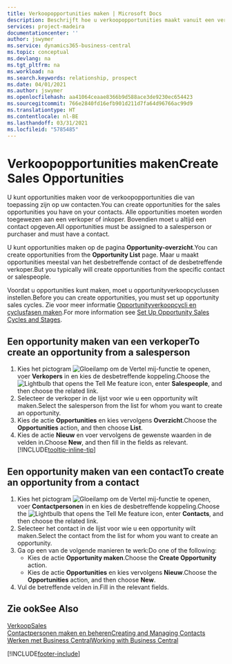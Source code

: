 ```yaml
---
title: Verkoopopportunities maken | Microsoft Docs
description: Beschrijft hoe u verkoopopportunities maakt vanuit een verkoper of contact in Business Central.
services: project-madeira
documentationcenter: ''
author: jswymer
ms.service: dynamics365-business-central
ms.topic: conceptual
ms.devlang: na
ms.tgt_pltfrm: na
ms.workload: na
ms.search.keywords: relationship, prospect
ms.date: 04/01/2021
ms.author: jswymer
ms.openlocfilehash: aa41064ceaae8366b9d588ace3de9230ec654423
ms.sourcegitcommit: 766e2840fd16efb901d211d7fa64d96766ac99d9
ms.translationtype: HT
ms.contentlocale: nl-BE
ms.lasthandoff: 03/31/2021
ms.locfileid: "5785485"
---
```

# <a name="create-sales-opportunities"></a><span data-ttu-id="49e8e-103">Verkoopopportunities maken</span><span class="sxs-lookup"><span data-stu-id="49e8e-103">Create Sales Opportunities</span></span>
<span data-ttu-id="49e8e-104">U kunt opportunities maken voor de verkoopopportunities die van toepassing zijn op uw contacten.</span><span class="sxs-lookup"><span data-stu-id="49e8e-104">You can create opportunities for the sales opportunities you have on your contacts.</span></span> <span data-ttu-id="49e8e-105">Alle opportunities moeten worden toegewezen aan een verkoper of inkoper. Bovendien moet u altijd een contact opgeven.</span><span class="sxs-lookup"><span data-stu-id="49e8e-105">All opportunities must be assigned to a salesperson or purchaser and must have a contact.</span></span>

<span data-ttu-id="49e8e-106">U kunt opportunities maken op de pagina **Opportunity-overzicht**.</span><span class="sxs-lookup"><span data-stu-id="49e8e-106">You can create opportunities from the **Opportunity List** page.</span></span> <span data-ttu-id="49e8e-107">Maar u maakt opportunities meestal van het desbetreffende contact of de desbetreffende verkoper.</span><span class="sxs-lookup"><span data-stu-id="49e8e-107">But you typically will create opportunities from the specific contact or salespeople.</span></span>

<span data-ttu-id="49e8e-108">Voordat u opportunities kunt maken, moet u opportunityverkoopcyclussen instellen.</span><span class="sxs-lookup"><span data-stu-id="49e8e-108">Before you can create opportunities, you must set up opportunity sales cycles.</span></span> <span data-ttu-id="49e8e-109">Zie voor meer informatie [Opportunityverkoopcycli en cyclusfasen maken](marketing-how-setup-opportunity-sales-cycles-stages.md).</span><span class="sxs-lookup"><span data-stu-id="49e8e-109">For more information see [Set Up Opportunity Sales Cycles and Stages](marketing-how-setup-opportunity-sales-cycles-stages.md).</span></span>

## <a name="to-create-an-opportunity-from-a-salesperson"></a><span data-ttu-id="49e8e-110">Een opportunity maken van een verkoper</span><span class="sxs-lookup"><span data-stu-id="49e8e-110">To create an opportunity from a salesperson</span></span>
1. <span data-ttu-id="49e8e-111">Kies het pictogram ![Gloeilamp om de Vertel mij-functie te openen](media/ui-search/search_small.png "Vertel me wat u wilt doen"), voer **Verkopers** in en kies de desbetreffende koppeling.</span><span class="sxs-lookup"><span data-stu-id="49e8e-111">Choose the ![Lightbulb that opens the Tell Me feature](media/ui-search/search_small.png "Tell me what you want to do") icon, enter **Salespeople**, and then choose the related link.</span></span>
2. <span data-ttu-id="49e8e-112">Selecteer de verkoper in de lijst voor wie u een opportunity wilt maken.</span><span class="sxs-lookup"><span data-stu-id="49e8e-112">Select the salesperson from the list for whom you want to create an opportunity.</span></span>
3. <span data-ttu-id="49e8e-113">Kies de actie **Opportunities** en kies vervolgens **Overzicht**.</span><span class="sxs-lookup"><span data-stu-id="49e8e-113">Choose the **Opportunities** action, and then choose **List**.</span></span>
4. <span data-ttu-id="49e8e-114">Kies de actie **Nieuw** en voer vervolgens de gewenste waarden in de velden in.</span><span class="sxs-lookup"><span data-stu-id="49e8e-114">Choose **New**, and then fill in the fields as relevant.</span></span> [!INCLUDE[tooltip-inline-tip](includes/tooltip-inline-tip_md.md)]  



## <a name="to-create-an-opportunity-from-a-contact"></a><span data-ttu-id="49e8e-115">Een opportunity maken van een contact</span><span class="sxs-lookup"><span data-stu-id="49e8e-115">To create an opportunity from a contact</span></span>
1. <span data-ttu-id="49e8e-116">Kies het pictogram ![Gloeilamp om de Vertel mij-functie te openen](media/ui-search/search_small.png "Vertel me wat u wilt doen"), voer **Contactpersonen** in en kies de desbetreffende koppeling.</span><span class="sxs-lookup"><span data-stu-id="49e8e-116">Choose the ![Lightbulb that opens the Tell Me feature](media/ui-search/search_small.png "Tell me what you want to do") icon, enter **Contacts**, and then choose the related link.</span></span>
2. <span data-ttu-id="49e8e-117">Selecteer het contact in de lijst voor wie u een opportunity wilt maken.</span><span class="sxs-lookup"><span data-stu-id="49e8e-117">Select the contact from the list for whom you want to create an opportunity.</span></span>
3. <span data-ttu-id="49e8e-118">Ga op een van de volgende manieren te werk:</span><span class="sxs-lookup"><span data-stu-id="49e8e-118">Do one of the following:</span></span>
   * <span data-ttu-id="49e8e-119">Kies de actie **Opportunity maken**.</span><span class="sxs-lookup"><span data-stu-id="49e8e-119">Choose the **Create Opportunity** action.</span></span>
   * <span data-ttu-id="49e8e-120">Kies de actie **Opportunities** en kies vervolgens **Nieuw**.</span><span class="sxs-lookup"><span data-stu-id="49e8e-120">Choose the  **Opportunities** action, and then choose **New**.</span></span>
4. <span data-ttu-id="49e8e-121">Vul de betreffende velden in.</span><span class="sxs-lookup"><span data-stu-id="49e8e-121">Fill in the relevant fields.</span></span>

## <a name="see-also"></a><span data-ttu-id="49e8e-122">Zie ook</span><span class="sxs-lookup"><span data-stu-id="49e8e-122">See Also</span></span>
[<span data-ttu-id="49e8e-123">Verkoop</span><span class="sxs-lookup"><span data-stu-id="49e8e-123">Sales</span></span>](sales-manage-sales.md)  
[<span data-ttu-id="49e8e-124">Contactpersonen maken en beheren</span><span class="sxs-lookup"><span data-stu-id="49e8e-124">Creating and Managing Contacts</span></span>](marketing-contacts.md)  
[<span data-ttu-id="49e8e-125">Werken met Business Central</span><span class="sxs-lookup"><span data-stu-id="49e8e-125">Working with Business Central</span></span>](ui-work-product.md)


[!INCLUDE[footer-include](includes/footer-banner.md)]
